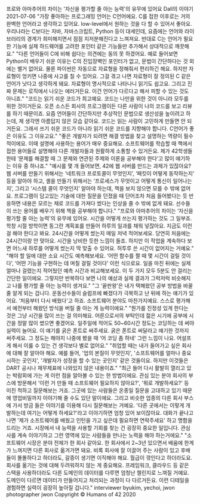 프로와 아마추어의 차이는 '자신을 평가할 줄 아는 능력'의 유무에 있어요
Dall의 이야기
2021-07-06
"가장 좋아하는 프로그래밍 언어는 C언어에요. C를 접한 이후로는 거의 완벽한 언어라고 생각하고 있어요. low-level에서 원하는 것을 다 할 수 있어서 좋아요. 우리나라는 C보다는 자바, 자바스크립트, Python 등이 대세인데, 요즘에는 언어와 라이브러리의 경계가 희미해지면서 점점 지저분해진다고 느껴져요. 반대로 C는 언어가 필요한 기능에 실제 하드웨어를 고려한 포인터 같은 기능들만 추가해서 상대적으로 깨끗해요."
"다른 언어들이 C에 비해 쉽다는 의견에는 동의 못 하겠어요. 예로 들어보면 Python이 배우기 쉬운 이유는 C의 진입장벽인 포인터가 없고, 문법이 간단하다는 것 외에는 별거 없어요. 물론 파이썬은 자동으로 자료형을 정해줘서 편리하긴 해요. 하지만 자료형이 엉키면 나중에 사고를 칠 수 있어요. 그걸 겪고 나면 자료형이 잘 정의된 C 같은 언어가 낫다고 생각하게 돼요. 자료형이 명시적으로 나타나니 읽기도 쉽고요. 그리고 진짜 문제는 로직에서 나오는 에러거든요. 이건 언어가 다르다고 해서 피할 수 있는 것도 아니죠."
"코드는 읽기 쉬운 코드가 최고예요. 코드는 나만을 위한 것이 아니라 모두를 위한 것이거든요. 오픈 소스든 회사의 프로그램이든 다른 사람이 나의 코드를 보고 리뷰를 하기 때문이죠. 요즘 언어들이 간단하지만 추상적인 문법으로 생산성을 높이려고 하는데, 제 생각엔 아름답지 않은 모습 같아요. 코드는 읽는 사람이 고민하게 만들면 안 되거든요. 그래서 쓰기 쉬운 코드가 아니라 읽기 쉬운 코드를 지향해야 합니다. C언어가 좋은 이유도 그 이유고요."
"좋은 개발자가 되려면 해결 방법을 찾고 설명하는 역량이 필수적이에요. 이때 설명에 사용하는 용어가 매우 중요해요. 소프트웨어를 학습할 때 책에서 접한 용어들로 설명해야 다른 개발자들과 원활하게 소통할 수 있거든요. 제가 42학생들한테 ‘문제를 해결할 때 그 문제와 연관된 주제와 이론을 공부해야 한다’고 많이 얘기하는 이유 중 하나죠."
"예시를 몇 개 들어보면, 42에 웹 서버를 만드는 과제가 있잖아요? 웹 서버를 만들기 위해서는 ‘네트워크 프로토콜이 무엇인지’, ‘패킷이 어떻게 동작하는지’ 등을 알아야 하고, 셸을 만들기 위해서는 ‘프로세스가 무엇이고 어떻게 통신이 일어나는지’, 그리고 ‘시스템 콜이 무엇인지’ 알아야 하는데, 책을 보지 않으면 모를 수 밖에 없어요. 프로그램이 담고있는 기술에 대한 질문을 던졌을 때 단어조차 처음 들어봤다는 듯 반응하면 내용은 모르는 채로 코드를 가져다 썼다는 인상을 줄 수 밖에 없게 돼요. 선수들이 쓰는 용어를 배우기 위해 책을 공부해야 합니다."
"프로와 아마추어의 차이는 ‘자신을 평가할 줄 아는 능력'의 유무에 있어요. 시간을 어떻게 쓰는지 평가하는 것도 그 일부죠. 학창 시절 방학이면 동그란 계획표를 만들어 하루의 일과를 채워 넣잖아요. 지금도 이런 걸 해야 한다고 봐요. 24시간을 어떻게 썼는지 매일 저녁 적어보세요. 당연히 처음에는 24시간이랑 안 맞아요. 시간을 낭비한 듯한 느낌이 들죠. 하지만 이 작업을 계속하다 보면 어느새 하루를 어떻게 썼는지 딱 맞출 수 있어요. 허투루 쓴 시간이 없어지는 거예요."
"해야 할 일에 대한 소요 시간도 예측해보세요. ‘어떤 함수를 짤 때 몇 시간이 걸릴 것이다’, ‘어떤 기능을 구현하는 데 며칠 걸릴 것이다' 이런 식으로요. 일을 마친 뒤에는 실제 얼마나 걸렸는지 적어뒀던 예측 시간과 비교해보세요. 이 두 가지 모두 5분도 안 걸리는 간단한 일이에요. 그렇지만 반복하다 보면 나의 예상과 실제 결과가 그럭저럭 비슷해지고 나를 평가할 줄 아는 능력이 생겨요."
"그 ‘끝판왕'은 내가 택해왔던 공부 방법을 바꿀 줄 알게 되는 겁니다. 운동선수들이 슬럼프에 빠졌다가 극복하고 난 뒤에 하는 얘기가 있어요. ‘처음부터 다시 배웠다'고 하죠. 소프트웨어 분야도 마찬가지예요. 스스로 평가해서 예전부터 해왔던 방식을 버릴 줄 아는 게 능력이에요."
"뭔가를 진정성 있게 한다는 것은 그냥 시간을 많이 쓰는 걸 의미해요. 어른으로서의 부탁인데 젊은 시기에 공부에 시간을 정말 많이 썼으면 좋겠어요.
일주일에 적어도 50~60시간 정도는 코딩하는 데 써야 실력이 늘어요.
이 얘기를 굵은 폰트로 써주세요. 굵은 폰트로 써달라고 얘기한 것까지 써주세요. 그 정도는 해야지 나중에 봤을 때 ‘어 코딩 좀 하네’ 그런 느낌이 나요. 어설프게 해서 이룰 수 있는 건 생각보다 별로 없어요."
"취업할 때는 내가 들어가고 싶은 회사에 대해 잘 알아야 해요. 예를 들어, '업의 본질이 무엇인지', '소프트웨어를 얼마나 중요시하는 곳인지', '개발자가 성장을 할 수 있는 곳인지' 같은 것들이요. 하지만 이것들은 DART 공시나 재무제표에 나와있지 않은 내용이죠."
"최근 들어 다시 활발히 열리고 있는 박람회에 가는 게 이런 점을 알아볼 수 있는 한 방법이에요. 관심 있는 분야 회사의 부스에 방문해서 '이런 거 만들 때 소프트웨어 필요하지 않아요?', '뭐로 개발하세요?' 등 미친 척하고 질문해보는 거죠. 그곳에 있는 사람들은 온종일 질문을 고대하고 있기 때문에 영업비밀까지 이야기해 줄 수도 있단 말이에요. 그리고 비슷한 업종의 다른 회사 부스에 가서 방금 들은 이야기를 이용해 다시 질문해보는 거예요. '다른 곳에서는 이렇게 개발하는데 여기는 어떻게 하세요?'라고 이야기하면 엄청 있어 보이잖아요. 대화가 끝나고 나면 '제가 소프트웨어를 배웠고 인턴을 가고 싶은데 필요하면 연락주세요' 하고 명함을 드리는 거죠. 시장에서 내 능력을 사용할 기회를 찾는 건 굉장히 중요한 일입니다. 관심사를 계속 이야기하고 그런 영역에 있는 사람들을 만나는 노력을 해야 하는거에요."
"소프트웨어 시장은 분야 전체가 한 회사 같아요. 한 회사에서 2~3년 있으면서 배움에 한계가 느껴지면 다른 회사로 옮겨가면 돼요. 비록 회사에 잘 이끌어 주는 사람이 있고 후배들이 똘똘하다고 하더라도, 갈증이 생기면 이직해야 해요. 월급이 깎인다고 하더라도요. 회사를 옮기는 것에 대해 두려워하지 않는 게 중요해요. 프레임워크, 클라우드 등 같은 스택을 사용하더라도 다른 도메인의 데이터를 다루면 엄청난 챌린지로 느껴질 거예요. 도메인이 다르면 데이터가 만들어지고 처리되는 과정이 다 다르거든요. 이런 디테일을 경험하면 실력이 굉장히 높아질 겁니다."
interviewer byukim, yechoi, jwon
photographer jwon
Copyright © Humans of 42 2020
